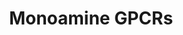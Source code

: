 ---
authors:
- MaintBot
- Egonw
- Khanspers
description: 'G protein–coupled receptors (GPCRs) which are also known as seven-(pass)-transmembrane
  domain receptors, 7TM receptors, heptahelical receptors, serpentine receptor, and
  G protein–linked receptors (GPLR), constitute a large protein family of receptors
  that detect molecules outside the cell and activate internal signal transduction
  pathways and, ultimately, cellular responses. Coupling with G proteins, they are
  called seven-transmembrane receptors because they pass through the cell membrane
  seven times. Source: [https://en.wikipedia.org/wiki/G_protein–coupled_receptor Wikipedia]   Monoamine
  GPCRs are Rhodopsin-like GPCRs that bind to monoamine neurotransmitters. [https://en.wikipedia.org/wiki/Monoamine_neurotransmitter
  Monoamine neurotransmitters]'
last-edited: 2019-08-16
organisms:
- Gallus gallus
redirect_from:
- /index.php/Pathway:WP839
- /instance/WP839
schema-jsonld:
- '@context': https://schema.org/
  '@id': https://wikipathways.github.io/pathways/WP839.html
  '@type': Dataset
  creator:
    '@type': Organization
    name: WikiPathways
  description: 'G protein–coupled receptors (GPCRs) which are also known as seven-(pass)-transmembrane
    domain receptors, 7TM receptors, heptahelical receptors, serpentine receptor,
    and G protein–linked receptors (GPLR), constitute a large protein family of receptors
    that detect molecules outside the cell and activate internal signal transduction
    pathways and, ultimately, cellular responses. Coupling with G proteins, they are
    called seven-transmembrane receptors because they pass through the cell membrane
    seven times. Source: [https://en.wikipedia.org/wiki/G_protein–coupled_receptor
    Wikipedia]   Monoamine GPCRs are Rhodopsin-like GPCRs that bind to monoamine neurotransmitters.
    [https://en.wikipedia.org/wiki/Monoamine_neurotransmitter Monoamine neurotransmitters]'
  keywords:
  - HRH1
  - CHRM2
  - CHRM3
  - HTR2A
  - Serotonin
  - DRD5
  - DRD1
  - Muscarine
  - HTR1A
  - ADRB2
  - HTR5A
  - 'Acetylcholine '
  - CHRM1
  - ADRA2C
  - CHRM4
  - CHRM5
  - ADRA2B
  - HTR1B
  - HTR1F
  - HTR2B
  - HRH2
  - ADRB3
  - HTR1E
  - HTR4
  - DRD3
  - Dopamine
  - ADRA1D
  - ADRB1
  - DRD2
  - HTR6
  - HTR5B
  - ADRA2A
  - Epinephrine
  - HTR1D
  - HTR7
  - ADRA1A
  - DRD4
  - Histamine
  - ADRA1B
  - Norepinephrine
  - HTR2C
  license: CC0
  name: Monoamine GPCRs
seo: CreativeWork
title: Monoamine GPCRs
wpid: WP839
---